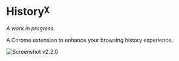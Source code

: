 # History<sup>&chi;</sup>

_A work in progress._

A Chrome extension to enhance your browsing history experience.

![Screenshot v2.2.0](http://i.imgur.com/vdhzr6q.png)